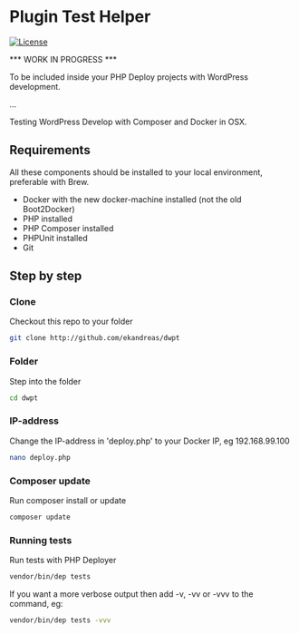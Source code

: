 # Plugin Test Helper
[![License](https://img.shields.io/badge/license-MIT-blue.svg)](https://packagist.org/packages/ekandreas/bladerunner)

*** WORK IN PROGRESS ***

To be included inside your PHP Deploy projects with WordPress development.






...


Testing WordPress Develop with Composer and Docker in OSX.

## Requirements
All these components should be installed to your local environment, preferable with Brew.
* Docker with the new docker-machine installed (not the old Boot2Docker)
* PHP installed
* PHP Composer installed
* PHPUnit installed
* Git

## Step by step

### Clone
Checkout this repo to your folder
```bash
git clone http://github.com/ekandreas/dwpt
```

### Folder
Step into the folder
```bash
cd dwpt
```

### IP-address
Change the IP-address in 'deploy.php' to your Docker IP, eg 192.168.99.100
```bash
nano deploy.php
```

### Composer update
Run composer install or update
```bash
composer update
```

### Running tests
Run tests with PHP Deployer
```bash
vendor/bin/dep tests
```
If you want a more verbose output then add -v, -vv or -vvv to the command, eg:
```bash
vendor/bin/dep tests -vvv
```

